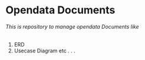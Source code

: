 # Opendata Documents
###### This is repository to manage opendata Documents like
1. ERD
2. Usecase Diagram
etc . . . 
